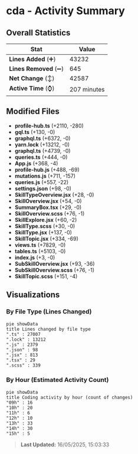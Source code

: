 # cda - Activity Summary 

## Overall Statistics

| Stat                   | Value                                                             |
| ---------------------- | ----------------------------------------------------------------- |
| **Lines Added** (➕)   | 43232                                          |
| **Lines Removed** (➖) | 645                                        |
| **Net Change** (↕)    | 42587                |
| **Active Time** (⌚)   | 207 minutes |


## Modified Files
- **profile-hub.ts** (+2110, -280)
- **gql.ts** (+130, -0)
- **graphql.ts** (+6372, -0)
- **yarn.lock** (+13212, -0)
- **graphql.ts** (+4739, -0)
- **queries.ts** (+444, -0)
- **App.js** (+368, -4)
- **profile-hub.js** (+488, -69)
- **mutations.js** (+711, -157)
- **queries.js** (+557, -22)
- **settings.json** (+98, -0)
- **SkillTypeOverview.jsx** (+28, -0)
- **SkillOverview.jsx** (+54, -0)
- **SummaryBox.tsx** (+29, -0)
- **SkillOverview.scss** (+76, -1)
- **SkillExplore.jsx** (+60, -2)
- **SkillType.scss** (+30, -0)
- **SkillType.jsx** (+137, -0)
- **SkillTopic.jsx** (+334, -69)
- **views.ts** (+7829, -0)
- **tables.ts** (+5103, -0)
- **index.js** (+3, -0)
- **SubSkillOverview.jsx** (+93, -36)
- **SubSkillOverview.scss** (+76, -1)
- **SkillTopic.scss** (+151, -4)

## Visualizations

### By File Type (Lines Changed)

```mermaid
pie showData
title Lines changed by file type
".ts" : 27007
".lock" : 13212
".js" : 2379
".json" : 98
".jsx" : 813
".tsx" : 29
".scss" : 339
```

### By Hour (Estimated Activity Count)

```mermaid
pie showData
title Coding activity by hour (count of changes)
"09h" : 16
"10h" : 20
"11h" : 6
"12h" : 10
"13h" : 33
"14h" : 30
"15h" : 5
```


> **Last Updated:** 16/05/2025, 15:03:33